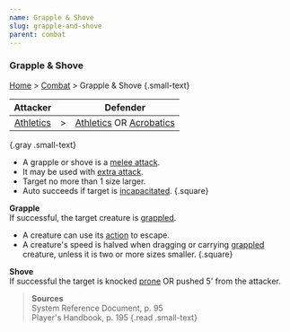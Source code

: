 ```yaml
---
name: Grapple & Shove
slug: grapple-and-shove
parent: combat
---
```

### Grapple & Shove
[Home](dm-operations-center) > [Combat](combat) > Grapple & Shove {.small-text}

| Attacker               |     |        Defender                                    |
| :--------------------: | --: | :------------------------------------------------: |
| [Athletics](athletics) |   > | [Athletics](athletics) OR [Acrobatics](acrobatics) |
{.gray .small-text}

- A grapple or shove is a [melee attack](attack-melee).
- It may be used with [extra attack](extra-attack).
- Target no more than 1 size larger.
- Auto succeeds if target is [incapacitated](incapacitated).
{.square}

**Grapple**<br/>
If successful, the target creature is [grappled](grappled).
- A creature can use its [action](action) to escape.
- A creature's speed is halved when dragging or carrying [grappled](grappled) creature, unless it is two or more sizes smaller.
{.square}

**Shove**<br/>
If successful the target is knocked [prone](prone) OR pushed 5' from the attacker.

> **Sources** <br/>
> System Reference Document, p. 95<br/>
> Player's Handbook, p. 195
{.read .small-text}
